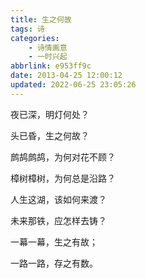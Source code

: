 ```yaml
---
title: 生之何故
tags: 诗
categories: 
    - 诗情画意
    - 一时兴起
abbrlink: e953ff9c
date: 2013-04-25 12:00:12
updated: 2022-06-25 23:05:26
---
```


夜已深，明灯何处？

头已昏，生之何故？

鹧鸪鹧鸪，为何对花不顾？

樟树樟树，为何总是沿路？

人生这湖，该如何来渡？

未来那铁，应怎样去铸？

一幕一幕，生之有故；

一路一路，存之有数。